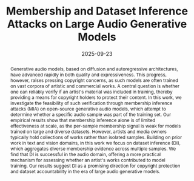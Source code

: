 ---
# Documentation: https://wowchemy.com/docs/managing-content/

title: "Membership and Dataset Inference Attacks on Large Audio Generative Models"
subtitle: ''
summary: ''
authors:
- Jakub Proboszcz
- Paweł Kochański
- Karol Korszun
- Katarzyna Stankiewicz
- crisostomi
- strano
- rodola
- Kamil Deja
- Jan Dubiński

tags: []
categories: []
date: '2025-09-23'
lastmod: 2025-02-27T:26:44
featured: false
draft: false
publication_short: "NeurIPS 2025 Workshop AI4Music"

image:
  caption: ''
  focal_point: 'Center'
  preview_only: false

projects: []
publishDate: '2025-27-02T:26:44'
publication_types:
- '1'
abstract: "Generative audio models, based on diffusion and autoregressive architectures, have advanced rapidly in both quality and expressiveness. This progress, however, raises pressing copyright concerns, as such models are often trained on vast corpora of artistic and commercial works. A central question is whether one can reliably verify if an artist's material was included in training, thereby providing a means for copyright holders to protect their content. In this work, we investigate the feasibility of such verification through membership inference attacks (MIA) on open-source generative audio models, which attempt to determine whether a specific audio sample was part of the training set. Our empirical results show that membership inference alone is of limited effectiveness at scale, as the per-sample membership signal is weak for models trained on large and diverse datasets. However, artists and media owners typically hold collections of works rather than isolated samples. Building on prior work in text and vision domains, in this work we focus on dataset inference (DI), which aggregates diverse membership evidence across multiple samples. We find that DI is successful in the audio domain, offering a more practical mechanism for assessing whether an artist's works contributed to model training. Our results suggest DI as a promising direction for copyright protection and dataset accountability in the era of large audio generative models."


publication: '*NeurIPS 2025 Workshop on AI for Music*'
---
